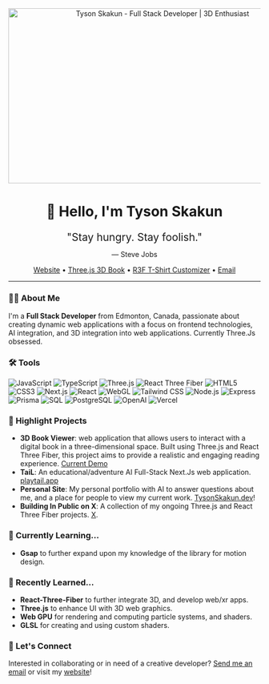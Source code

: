 <div align="center">
  <img src="https://i.pinimg.com/originals/9f/b1/8b/9fb18b905355826382ed6a9dbac5ee7d.jpg" alt="Tyson Skakun - Full Stack Developer | 3D Enthusiast" height="350" width="600">
</div>
<div align="center">
  <h1>👋 Hello, I'm Tyson Skakun</h1>
  <p style="color: '#1d1d1f'; font-size: 21px; line-height: 1.5; text-align: center; margin: 0;">
    "Stay hungry. Stay foolish."
  </p>
  <p style="color: '#86868b'; font-size: 14px; text-align: center; margin: 10px 0 0;">
    — Steve Jobs
  </p>
</div>
<p align="center">
  <a href="https://tysonskakun.dev">Website</a> •
  <a href="https://link-to-the-past.vercel.app/">Three.js 3D Book</a> •
  <a href="https://fraimed.vercel.app/">R3F T-Shirt Customizer</a> •
  <a href="mailto:tysonskakun@gmail.com">Email</a>
</p>



---

### 👨‍💻 About Me

I'm a **Full Stack Developer** from Edmonton, Canada, passionate about creating dynamic web applications with a focus on frontend technologies, AI integration, and 3D integration into web applications. Currently Three.Js obsessed.

### 🛠 Tools

![JavaScript](https://img.shields.io/badge/-JavaScript-F7DF1E?style=flat-square&logo=javascript&logoColor=black)
![TypeScript](https://img.shields.io/badge/-TypeScript-3178C6?style=flat-square&logo=typescript&logoColor=white)
![Three.js](https://img.shields.io/badge/-Three.js-000000?style=flat-square&logo=three.js&logoColor=white)
![React Three Fiber](https://img.shields.io/badge/-React%20Three%20Fiber-000000?style=flat-square&logo=three.js&logoColor=white)
![HTML5](https://img.shields.io/badge/-HTML5-E34F26?style=flat-square&logo=html5&logoColor=white)
![CSS3](https://img.shields.io/badge/-CSS3-1572B6?style=flat-square&logo=css3&logoColor=white)
![Next.js](https://img.shields.io/badge/-Next.js-000000?style=flat-square&logo=next.js&logoColor=white)
![React](https://img.shields.io/badge/-React-61DAFB?style=flat-square&logo=react&logoColor=black)
![WebGL](https://img.shields.io/badge/-WebGL-990000?style=flat-square&logo=webgl&logoColor=white)
![Tailwind CSS](https://img.shields.io/badge/-Tailwind%20CSS-38B2AC?style=flat-square&logo=tailwind-css&logoColor=white)
![Node.js](https://img.shields.io/badge/-Node.js-339933?style=flat-square&logo=node.js&logoColor=white)
![Express](https://img.shields.io/badge/-Express-000000?style=flat-square&logo=express&logoColor=white)
![Prisma](https://img.shields.io/badge/-Prisma-2D3748?style=flat-square&logo=prisma&logoColor=white)
![SQL](https://img.shields.io/badge/-SQL-4479A1?style=flat-square&logo=postgresql&logoColor=white)
![PostgreSQL](https://img.shields.io/badge/-PostgreSQL-336791?style=flat-square&logo=postgresql&logoColor=white)
![OpenAI](https://img.shields.io/badge/-OpenAI%20API-412991?style=flat-square&logo=openai&logoColor=white)
![Vercel](https://img.shields.io/badge/-Vercel%20AI%20SDK-000000?style=flat-square&logo=vercel&logoColor=white)

### 🔭 Highlight Projects

- **3D Book Viewer**: web application that allows users to interact with a digital book in a three-dimensional space. Built using Three.js and React Three Fiber, this project aims to provide a realistic and engaging reading experience. [Current Demo](https://link-to-the-past.vercel.app/)
- **TaiL**: An educational/adventure AI Full-Stack Next.Js web application. [playtail.app](https://tail-waitlist.vercel.app/)
- **Personal Site**: My personal portfolio with AI to answer questions about me, and a place for people to view my current work. [TysonSkakun.dev](https://tysonskakun.dev)!
- **Building In Public on X**: A collection of my ongoing Three.js and React Three Fiber projects. [X](https://x.com/TysonJeremy).

### 🌱 Currently Learning...

- **Gsap** to further expand upon my knowledge of the library for motion design.

### 🌳 Recently Learned...

- **React-Three-Fiber** to further integrate 3D, and develop web/xr apps.
- **Three.js** to enhance UI with 3D web graphics.
- **Web GPU** for rendering and computing particle systems, and shaders.
- **GLSL** for creating and using custom shaders.

### 💬 Let's Connect

Interested in collaborating or in need of a creative developer? [Send me an email](mailto:tysonskakun@gmail.com) or visit my [website](https://tysonskakun.dev)!
